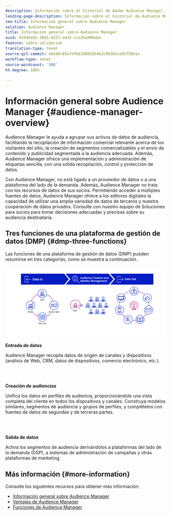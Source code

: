 ```yaml
---
description: Información sobre el historial de Adobe Audience Manager, los tipos de datos recopilados, la segmentación, el sistema de informes, etc.
landing-page-description: Información sobre el historial de Audience Manager, los tipos de datos recopilados, la segmentación, la creación de informes, etc.
seo-title: Información general sobre Audience Manager
solution: Audience Manager
title: Información general sobre Audience Manager
uuid: 9334da91-3691-4223-a433-cca35a980a6e
feature: sobre validación
translation-type: tm+mt
source-git-commit: e6348c85e7df6428802d54b2c90385ce95f50e1a
workflow-type: tm+mt
source-wordcount: '308'
ht-degree: 100%

---
```



# Información general sobre Audience Manager {#audience-manager-overview}

Audience Manager le ayuda a agrupar sus activos de datos de audiencia, facilitando la recopilación de información comercial relevante acerca de los visitantes del sitio, la creación de segmentos comercializables y el envío de contenido y publicidad segmentada a la audiencia adecuada. Además, Audience Manager ofrece una implementación y administración de etiquetas sencilla, con una sólida recopilación, control y protección de datos.

Con Audience Manager, no está ligado a un proveedor de datos o a una plataforma del lado de la demanda. Además, Audience Manager no trata con los recursos de datos de sus socios. Permitiendo acceder a múltiples fuentes de datos, Audience Manager ofrece a los editores digitales la capacidad de utilizar una amplia variedad de datos de terceros y nuestra cooperación de datos privados. Consulte con nuestro equipo de Soluciones para socios para tomar decisiones adecuadas y precisas sobre su audiencia destinataria.

## Tres funciones de una plataforma de gestión de datos (DMP) {#dmp-three-functions}

Las funciones de una plataforma de gestión de datos (DMP) pueden resumirse en tres categorías, como se muestra a continuación.

![Imagen de tres funciones DMP: entrada de datos, creación de audiencias, salida de datos](/help/using/overview/assets/dmp-functions.png)

**Entrada de datos**

Audience Manager recopila datos de origen de canales y dispositivos (análisis de Web, CRM, datos de dispositivos, comercio electrónico, etc.).

<br> 

**Creación de audiencias**

Unifica los datos en perfiles de audiencia, proporcionándole una vista completa del cliente en todos los dispositivos y canales. Construya modelos similares, segmentos de audiencia y grupos de perfiles, y complételos con fuentes de datos de segundas y de terceras partes.

<br> 

**Salida de datos**

Activa los segmentos de audiencia derivándolos a plataformas del lado de la demanda (DSP), a sistemas de administración de campañas y otras plataformas de marketing.

## Más información {#more-information}

Consulte los siguientes recursos para obtener más información:
* [Información general sobre Audience Manager](https://www.adobe.com/es/analytics/audience-manager.html)
* [Ventajas de Audience Manager](https://www.adobe.com/es/analytics/audience-manager/benefits.html)
* [Funciones de Audience Manager](https://www.adobe.com/es/analytics/audience-manager/features.html)


<!--

## History and Background {#history-and-background}

Audience Manager started as Demdex in 2008. It was acquired by Adobe Systems in 2011 and subsequently rebranded as Audience Manager.

## History {#history}

Since 2008, Audience Manager (formerly, [!UICONTROL Demdex]) has been a pioneer in the on-line audience management market. Audience Manager services power dynamic, multi-channel online data strategies. Our platform and services are used by an array of diverse industries from automobiles (AutoTrader), to airlines (American Airlines), and financial services companies (American Express). Audience Manager uses enterprise-level technology to provide the scale, reliability, analytics, and performance to help your business succeed online. Audience Manager integrates with the Adobe Experience Cloud to help you centralize, manage, and take action on your data assets across a growing number of digitally addressable channels.

## Audience Manager and its Data Management Platform (DMP) {#aam-dmp}

Audience Manager helps you manage your data pipeline. Our service is a catalyst that transforms generic users and raw data signals into actual audience segments used for multi-channel marketing efforts. Additionally, Audience Manager provides tools for tag management and audience analytics while simultaneously meeting the privacy and data security needs of clients and consumers.

![](assets/am_overview_80.png)


-->